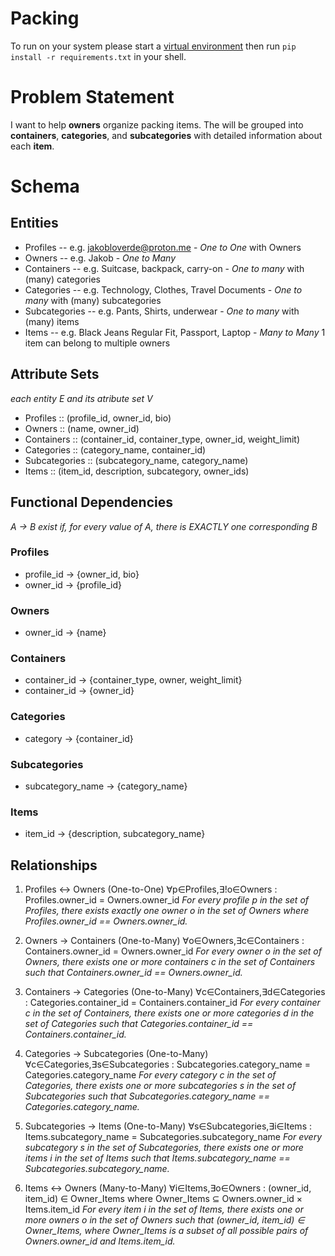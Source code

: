 # Packing
To run on your system please start a [virtual environment](https://docs.python.org/3/library/venv.html)
then run `pip install -r requirements.txt` in your shell. 

# Problem Statement
I want to help **owners** organize packing items.
The will be grouped into **containers**, **categories**, and **subcategories** with detailed information about each **item**.

# Schema 
## Entities
* Profiles -- e.g. jakobloverde@proton.me - _One to One_ with Owners
* Owners -- e.g. Jakob - _One to Many_
* Containers -- e.g. Suitcase, backpack, carry-on - _One to many_ with (many) categories
* Categories -- e.g. Technology, Clothes, Travel Documents - _One to many_ with (many) subcategories 
* Subcategories -- e.g. Pants, Shirts, underwear - _One to many_ with (many) items
* Items -- e.g. Black Jeans Regular Fit, Passport, Laptop - _Many to Many_ 1 item can belong to multiple owners

## Attribute Sets
_each entity E and its atribute set V_
* Profiles :: (profile_id, owner_id, bio)
* Owners :: (name, owner_id)
* Containers :: (container_id, container_type, owner_id, weight_limit)
* Categories :: (category_name, container_id)
* Subcategories :: (subcategory_name, category_name)
* Items :: (item_id, description, subcategory, owner_ids)

## Functional Dependencies
_A -> B exist if, for every value of A, there is EXACTLY one corresponding B_
### Profiles
* profile_id -> {owner_id, bio} 
* owner_id -> {profile_id}
### Owners
* owner_id -> {name}
### Containers
* container_id -> {container_type, owner, weight_limit}
* container_id -> {owner_id}
### Categories
* category -> {container_id}
### Subcategories
* subcategory_name -> {category_name}
### Items
* item_id -> {description, subcategory_name}

## Relationships
1. Profiles <-> Owners (One-to-One)
   ∀p∈Profiles,∃!o∈Owners : Profiles.owner_id = Owners.owner_id
   _For every profile p in the set of Profiles, there exists exactly one owner o in the set of Owners where Profiles.owner_id == Owners.owner_id._

2. Owners -> Containers (One-to-Many)
   ∀o∈Owners,∃c∈Containers : Containers.owner_id = Owners.owner_id
   _For every owner o in the set of Owners, there exists one or more containers c in the set of Containers such that Containers.owner_id == Owners.owner_id._

3. Containers -> Categories (One-to-Many)
   ∀c∈Containers,∃d∈Categories : Categories.container_id = Containers.container_id
   _For every container c in the set of Containers, there exists one or more categories d in the set of Categories such that Categories.container_id == Containers.container_id._

4. Categories -> Subcategories (One-to-Many)
   ∀c∈Categories,∃s∈Subcategories : Subcategories.category_name = Categories.category_name
   _For every category c in the set of Categories, there exists one or more subcategories s in the set of Subcategories such that Subcategories.category_name == Categories.category_name._

5. Subcategories -> Items (One-to-Many)
   ∀s∈Subcategories,∃i∈Items : Items.subcategory_name = Subcategories.subcategory_name
   _For every subcategory s in the set of Subcategories, there exists one or more items i in the set of Items such that Items.subcategory_name == Subcategories.subcategory_name._

6. Items <-> Owners (Many-to-Many)
   ∀i∈Items,∃o∈Owners : (owner_id, item_id) ∈ Owner_Items where Owner_Items ⊆ Owners.owner_id × Items.item_id
   _For every item i in the set of Items, there exists one or more owners o in the set of Owners such that (owner_id, item_id) ∈ Owner_Items, where Owner_Items is a subset of all possible pairs of Owners.owner_id and Items.item_id._
